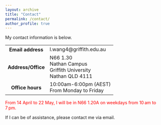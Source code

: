 ```yaml
---
layout: archive
title: "Contact"
permalink: /contact/
author_profile: true
---
```


<style>
a:link {
  text-decoration: none;
}

a:visited {
  text-decoration: none;
}

a:hover {
  text-decoration: underline;
}

a:active {
  text-decoration: underline;
}
</style>


My contact information is below.

<div>
<table style="white-space:nowrap; width:100%; border: none;">
  <tr>
    <th style="width:1px; white-space:nowrap; border: none;">Email address</th>
    <td style="white-space:nowrap; border: none;">l.wang4@griffith.edu.au</td>
  </tr>
  <tr>
    <th style="width:1px; white-space:nowrap; border: none;">Address/Office</th>
         <td style="white-space:nowrap; border: none;">N66 1.30 <br> Nathan Campus <br> Griffith University <br> Nathan QLD 4111</td>
  </tr>
  <tr>
    <th style="width:1px; white-space:nowrap; border: none;">Office hours</th>
    <td style="white-space:nowrap; border: none;"> 10:00am-6:00pm (AEST) <br> From Monday to Friday <br> <font color="blue"></font> </td>
  </tr>
</table>
</div>

<!-- <h2>My Timetable</h2> -->

<!-- <iframe src="https://calendar.google.com/calendar/embed?height=600&wkst=1&bgcolor=%23ffffff&ctz=Australia%2FSydney&showTitle=0&showNav=0&mode=WEEK&showPrint=0&showTabs=0&showCalendars=0&showTz=1&src=bGVpLndAYW51LmVkdS5hdQ&src=ZW4uYXVzdHJhbGlhbiNob2xpZGF5QGdyb3VwLnYuY2FsZW5kYXIuZ29vZ2xlLmNvbQ&color=%23039BE5&color=%230B8043" style="border:solid 1px #777" width="800" height="600" frameborder="0" scrolling="no"></iframe> -->

<font color="red"> From 14 April to 22 May, I will be in N66 1.20A on weekdays from 10 am to 7 pm. </font>

<!-- <h2>Email Me</h2> -->

If I can be of assistance, please contact me [via email](mailto:l.wang4@griffith.edu.au).

